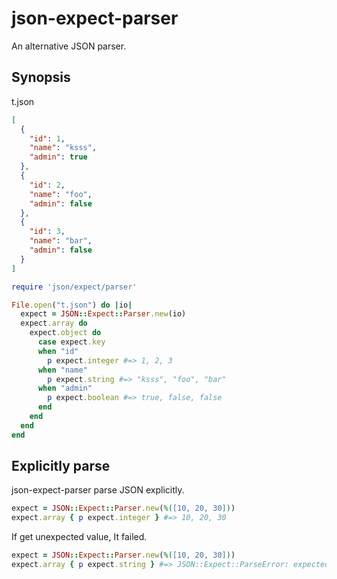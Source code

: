 json-expect-parser
===

An alternative JSON parser.

## Synopsis

t.json

```json
[
  {
    "id": 1,
    "name": "ksss",
    "admin": true
  },
  {
    "id": 2,
    "name": "foo",
    "admin": false
  },
  {
    "id": 3,
    "name": "bar",
    "admin": false
  }
]
```

```rb
require 'json/expect/parser'

File.open("t.json") do |io|
  expect = JSON::Expect::Parser.new(io)
  expect.array do
    expect.object do
      case expect.key
      when "id"
        p expect.integer #=> 1, 2, 3
      when "name"
        p expect.string #=> "ksss", "foo", "bar"
      when "admin"
        p expect.boolean #=> true, false, false
      end
    end
  end
end
```

## Explicitly parse

json-expect-parser parse JSON explicitly.

```rb
expect = JSON::Expect::Parser.new(%([10, 20, 30]))
expect.array { p expect.integer } #=> 10, 20, 30
```

If get unexpected value, It failed.

```rb
expect = JSON::Expect::Parser.new(%([10, 20, 30]))
expect.array { p expect.string } #=> JSON::Expect::ParseError: expected "\"" but was "1"
```
